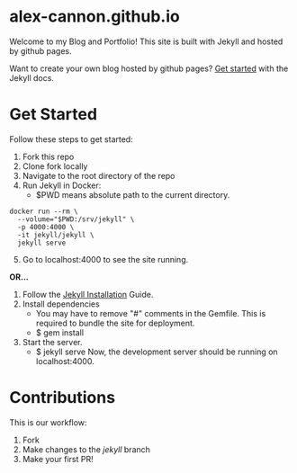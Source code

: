 # alex-cannon.github.io
Welcome to my Blog and Portfolio! This site is built with Jekyll and hosted by github pages.

Want to create your own blog hosted by github pages?
[Get started](https://jekyllrb.com/) with the Jekyll docs.

# Get Started
Follow these steps to get started:

1) Fork this repo
2) Clone fork locally
3) Navigate to the root directory of the repo
4) Run Jekyll in Docker:
    * $PWD means absolute path to the current directory.

```
docker run --rm \
  --volume="$PWD:/srv/jekyll" \
  -p 4000:4000 \
  -it jekyll/jekyll \
  jekyll serve
```

5) Go to localhost:4000 to see the site running.

**OR...**

1) Follow the [Jekyll Installation](https://jekyllrb.com/docs/installation/) Guide.
2) Install dependencies
    * You may have to remove "#" comments in the Gemfile. This is required to bundle the site for deployment.
    * $ gem install
3) Start the server.
    * $ jekyll serve
Now, the development server should be running on localhost:4000.

# Contributions
This is our workflow:
1) Fork
2) Make changes to the *jekyll* branch
3) Make your first PR!

